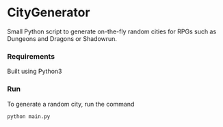 # CityGenerator

Small Python script to generate on-the-fly random cities for RPGs such as Dungeons and Dragons or Shadowrun.

### Requirements
Built using Python3

### Run
To generate a random city, run the command

```python main.py```